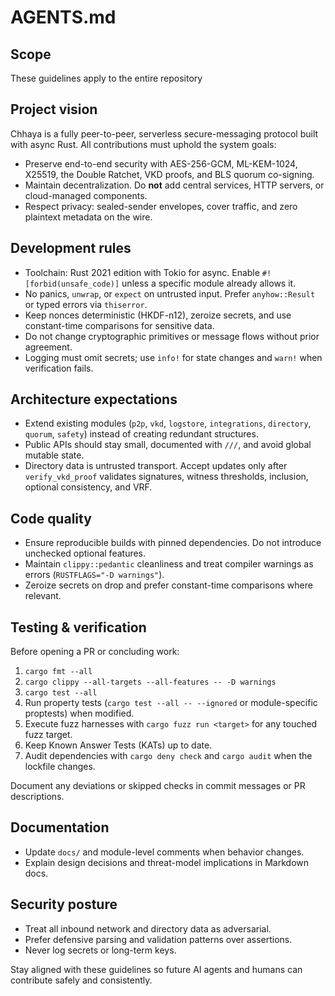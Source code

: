 # AGENTS.md

## Scope
These guidelines apply to the entire repository

## Project vision
Chhaya is a fully peer-to-peer, serverless secure-messaging protocol built with async Rust. All contributions must uphold the system goals:
- Preserve end-to-end security with AES-256-GCM, ML-KEM-1024, X25519, the Double Ratchet, VKD proofs, and BLS quorum co-signing.
- Maintain decentralization. Do **not** add central services, HTTP servers, or cloud-managed components.
- Respect privacy: sealed-sender envelopes, cover traffic, and zero plaintext metadata on the wire.

## Development rules
- Toolchain: Rust 2021 edition with Tokio for async. Enable `#![forbid(unsafe_code)]` unless a specific module already allows it.
- No panics, `unwrap`, or `expect` on untrusted input. Prefer `anyhow::Result` or typed errors via `thiserror`.
- Keep nonces deterministic (HKDF-n12), zeroize secrets, and use constant-time comparisons for sensitive data.
- Do not change cryptographic primitives or message flows without prior agreement.
- Logging must omit secrets; use `info!` for state changes and `warn!` when verification fails.

## Architecture expectations
- Extend existing modules (`p2p`, `vkd`, `logstore`, `integrations`, `directory`, `quorum`, `safety`) instead of creating redundant structures.
- Public APIs should stay small, documented with `///`, and avoid global mutable state.
- Directory data is untrusted transport. Accept updates only after `verify_vkd_proof` validates signatures, witness thresholds, inclusion, optional consistency, and VRF.

## Code quality
- Ensure reproducible builds with pinned dependencies. Do not introduce unchecked optional features.
- Maintain `clippy::pedantic` cleanliness and treat compiler warnings as errors (`RUSTFLAGS="-D warnings"`).
- Zeroize secrets on drop and prefer constant-time comparisons where relevant.

## Testing & verification
Before opening a PR or concluding work:
1. `cargo fmt --all`
2. `cargo clippy --all-targets --all-features -- -D warnings`
3. `cargo test --all`
4. Run property tests (`cargo test --all -- --ignored` or module-specific proptests) when modified.
5. Execute fuzz harnesses with `cargo fuzz run <target>` for any touched fuzz target.
6. Keep Known Answer Tests (KATs) up to date.
7. Audit dependencies with `cargo deny check` and `cargo audit` when the lockfile changes.

Document any deviations or skipped checks in commit messages or PR descriptions.

## Documentation
- Update `docs/` and module-level comments when behavior changes.
- Explain design decisions and threat-model implications in Markdown docs.

## Security posture
- Treat all inbound network and directory data as adversarial.
- Prefer defensive parsing and validation patterns over assertions.
- Never log secrets or long-term keys.

Stay aligned with these guidelines so future AI agents and humans can contribute safely and consistently.
